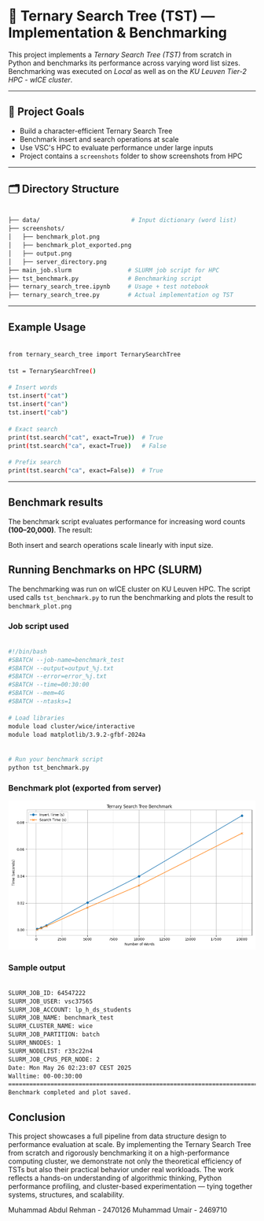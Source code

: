 # 🌲 Ternary Search Tree (TST) — Implementation & Benchmarking

This project implements a *Ternary Search Tree (TST)* from scratch in Python and benchmarks its performance across varying word list sizes. Benchmarking was executed on *Local* as well as on the *KU Leuven Tier-2 HPC - wICE cluster*.

---

## 🧠 Project Goals

- Build a character-efficient Ternary Search Tree
- Benchmark insert and search operations at scale
- Use VSC's HPC to evaluate performance under large inputs
- Project contains a `screenshots` folder to show screenshots from HPC

---

## 🗂️ Directory Structure

```bash

├── data/                          # Input dictionary (word list)
├── screenshots/
│   ├── benchmark_plot.png
│   ├── benchmark_plot_exported.png
│   ├── output.png
│   ├── server_directory.png
├── main_job.slurm                # SLURM job script for HPC
├── tst_benchmark.py              # Benchmarking script
├── ternary_search_tree.ipynb     # Usage + test notebook
├── ternary_search_tree.py        # Actual implementation og TST

```

---


## Example Usage

```bash

from ternary_search_tree import TernarySearchTree

tst = TernarySearchTree()

# Insert words
tst.insert("cat")
tst.insert("can")
tst.insert("cab")

# Exact search
print(tst.search("cat", exact=True))  # True
print(tst.search("ca", exact=True))   # False

# Prefix search
print(tst.search("ca", exact=False))  # True

```

---

## Benchmark results

The benchmark script evaluates performance for increasing word counts **(100–20,000)**. The result:

Both insert and search operations scale linearly with input size.

## Running Benchmarks on HPC (SLURM)

The benchmarking was run on wICE cluster on KU Leuven HPC. The script used calls `tst_benchmark.py` to run the benchmarking and plots the result to `benchmark_plot.png`

### Job script used

```bash

#!/bin/bash
#SBATCH --job-name=benchmark_test
#SBATCH --output=output_%j.txt
#SBATCH --error=error_%j.txt
#SBATCH --time=00:30:00
#SBATCH --mem=4G
#SBATCH --ntasks=1

# Load libraries
module load cluster/wice/interactive
module load matplotlib/3.9.2-gfbf-2024a


# Run your benchmark script
python tst_benchmark.py

```

### Benchmark plot (exported from server)

![Benchmark Plot](screenshots/benchmark_plot_exported.png)

### Sample output

```bash

SLURM_JOB_ID: 64547222
SLURM_JOB_USER: vsc37565
SLURM_JOB_ACCOUNT: lp_h_ds_students
SLURM_JOB_NAME: benchmark_test
SLURM_CLUSTER_NAME: wice
SLURM_JOB_PARTITION: batch
SLURM_NNODES: 1
SLURM_NODELIST: r33c22n4
SLURM_JOB_CPUS_PER_NODE: 2
Date: Mon May 26 02:23:07 CEST 2025
Walltime: 00-00:30:00
========================================================================
Benchmark completed and plot saved.

```

## Conclusion

This project showcases a full pipeline from data structure design to performance evaluation at scale. By implementing the Ternary Search Tree from scratch and rigorously benchmarking it on a high-performance computing cluster, we demonstrate not only the theoretical efficiency of TSTs but also their practical behavior under real workloads. The work reflects a hands-on understanding of algorithmic thinking, Python performance profiling, and cluster-based experimentation — tying together systems, structures, and scalability.

Muhammad Abdul Rehman - 2470126
Muhammad Umair - 2469710
